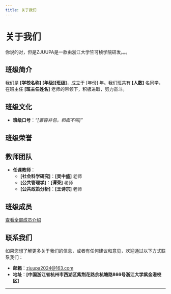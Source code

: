 ```yaml
---
title: 关于我们
---
```


# 关于我们

你说的对，但是ZJUUPA是一款由浙江大学竺可桢学院研发。。。

## 班级简介

我们是 **[学校名称]** **[年级][班级]**，成立于 [年份] 年。我们班共有 **[人数]** 名同学，在班主任 **[班主任姓名]** 老师的带领下，积极进取，努力奋斗。

## 班级文化

- **班级口号**：*“[兼容并包，和而不同]”*


## 班级荣誉


## 教师团队

- **任课教师**：
  - **[社会科学研究]**：**[吴中盛]** 老师
  - **[公共管理学]**：**[谭荣]** 老师
  - **[公共政策分析]**：**[王诗宗]** 老师


## 班级成员


[查看全部成员介绍](members.md)

## 联系我们

如果您想了解更多关于我们的信息，或者有任何建议和意见，欢迎通过以下方式联系我们：

- **邮箱**：zjuupa2024@163.com
- **地址**：**[中国浙江省杭州市西湖区紫荆花路余杭塘路866号浙江大学紫金港校区]**

---


